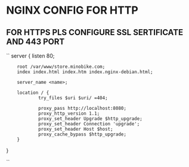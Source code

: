 # NGINX CONFIG FOR HTTP
## FOR HTTPS PLS CONFIGURE SSL SERTIFICATE AND 443 PORT
``
 server {
        listen 80;

        root /var/www/store.minobike.com;
        index index.html index.htm index.nginx-debian.html;

        server_name <name>;

        location / {
                try_files $uri $uri/ =404;

                proxy_pass http://localhost:8080;
                proxy_http_version 1.1;
                proxy_set_header Upgrade $http_upgrade;
                proxy_set_header Connection 'upgrade';
                proxy_set_header Host $host;
                proxy_cache_bypass $http_upgrade;
        }
}



``

